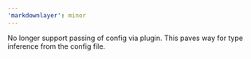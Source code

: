 ```yaml
---
'markdownlayer': minor
---
```


No longer support passing of config via plugin.
This paves way for type inference from the config file.
